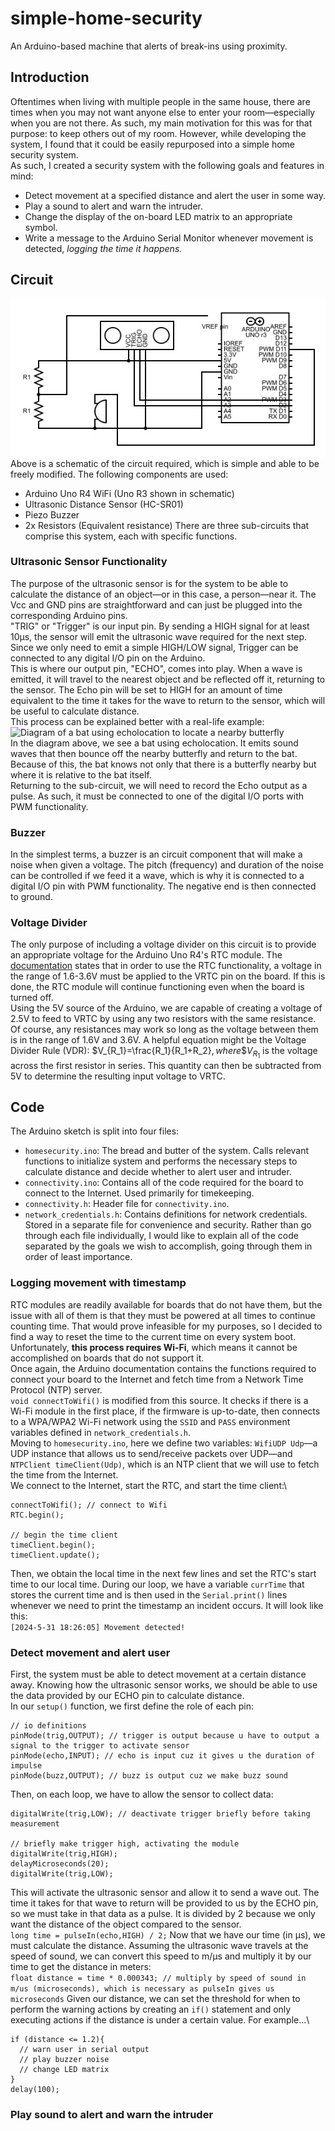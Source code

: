 # simple-home-security
An Arduino-based machine that alerts of break-ins using proximity.

## Introduction
Oftentimes when living with multiple people in the same house, there are times when you may not want anyone else to enter your room—especially when you are not there. As such, my main motivation for this was for that purpose: to keep others out of my room. However, while developing the system, I found that it could be easily repurposed into a simple home security system.\
As such, I created a security system with the following goals and features in mind:
* Detect movement at a specified distance and alert the user in some way.
* Play a sound to alert and warn the intruder.
* Change the display of the on-board LED matrix to an appropriate symbol.
* Write a message to the Arduino Serial Monitor whenever movement is detected, _logging the time it happens._

## Circuit
![Schematic of Home Security Circuit](schematic.jpg)\
Above is a schematic of the circuit required, which is simple and able to be freely modified. The following components are used:
* Arduino Uno R4 WiFi (Uno R3 shown in schematic)
* Ultrasonic Distance Sensor (HC-SR01)
* Piezo Buzzer
* 2x Resistors (Equivalent resistance)
There are three sub-circuits that comprise this system, each with specific functions.
### Ultrasonic Sensor Functionality
The purpose of the ultrasonic sensor is for the system to be able to calculate the distance of an object—or in this case, a person—near it. The Vcc and GND pins are straightforward and can just be plugged into the corresponding Arduino pins.\
"TRIG" or "Trigger" is our input pin. By sending a HIGH signal for at least 10µs, the sensor will emit the ultrasonic wave required for the next step. Since we only need to emit a simple HIGH/LOW signal, Trigger can be connected to any digital I/O pin on the Arduino.\
This is where our output pin, "ECHO", comes into play. When a wave is emitted, it will travel to the nearest object and be reflected off it, returning to the sensor. The Echo pin will be set to HIGH for an amount of time equivalent to the time it takes for the wave to return to the sensor, which will be useful to calculate distance.\
This process can be explained better with a real-life example:\
![Diagram of a bat using echolocation to locate a nearby butterfly](https://static.sciencelearn.org.nz/images/images/000/004/184/full/Bat-v6.jpg?1674173370)\
In the diagram above, we see a bat using echolocation. It emits sound waves that then bounce off the nearby butterfly and return to the bat. Because of this, the bat knows not only that there is a butterfly nearby but where it is relative to the bat itself.\
Returning to the sub-circuit, we will need to record the Echo output as a pulse. As such, it must be connected to one of the digital I/O ports with PWM functionality.
### Buzzer
In the simplest terms, a buzzer is an circuit component that will make a noise when given a voltage. The pitch (frequency) and duration of the noise can be controlled if we feed it a wave, which is why it is connected to a digital I/O pin with PWM functionality. The negative end is then connected to ground.
### Voltage Divider
The only purpose of including a voltage divider on this circuit is to provide an appropriate voltage for the Arduino Uno R4's RTC module. The [documentation](https://docs.arduino.cc/tutorials/uno-r4-wifi/rtc/) states that in order to use the RTC functionality, a voltage in the range of 1.6-3.6V must be applied to the VRTC pin on the board. If this is done, the RTC module will continue functioning even when the board is turned off.\
Using the 5V source of the Arduino, we are capable of creating a voltage of 2.5V to feed to VRTC by using any two resistors with the same resistance. Of course, any resistances may work so long as the voltage between them is in the range of 1.6V and 3.6V. A helpful equation might be the Voltage Divider Rule (VDR): \$V_{R_1}=\frac{R_1}{R_1+R_2}$, where \$V_{R_1}$ is the voltage across the first resistor in series. This quantity can then be subtracted from 5V to determine the resulting input voltage to VRTC.

## Code
The Arduino sketch is split into four files:
* `homesecurity.ino`: The bread and butter of the system. Calls relevant functions to initialize system and performs the necessary steps to calculate distance and decide whether to alert user and intruder.
* `connectivity.ino`: Contains all of the code required for the board to connect to the Internet. Used primarily for timekeeping.
* `connectivity.h`: Header file for `connectivity.ino`.
* `network_credentials.h`: Contains definitions for network credentials. Stored in a separate file for convenience and security.
Rather than go through each file individually, I would like to explain all of the code separated by the goals we wish to accomplish, going through them in order of least importance.
### Logging movement with timestamp
RTC modules are readily available for boards that do not have them, but the issue with all of them is that they must be powered at all times to continue counting time. That would prove infeasible for my purposes, so I decided to find a way to reset the time to the current time on every system boot.\
Unfortunately, **this process requires Wi-Fi**, which means it cannot be accomplished on boards that do not support it.\
Once again, the Arduino documentation contains the functions required to connect your board to the Internet and fetch time from a Network Time Protocol (NTP) server.\
`void connectToWifi()` is modified from this source. It checks if there is a Wi-Fi module in the first place, if the firmware is up-to-date, then connects to a WPA/WPA2 Wi-Fi network using the `SSID` and `PASS` environment variables defined in `network_credentials.h`.\
Moving to `homesecurity.ino`, here we define two variables: `WifiUDP Udp`—a UDP instance that allows us to send/receive packets over UDP—and `NTPClient timeClient(Udp)`, which is an NTP client that we will use to fetch the time from the Internet.\
We connect to the Internet, start the RTC, and start the time client:\
```
connectToWifi(); // connect to Wifi
RTC.begin();

// begin the time client
timeClient.begin();
timeClient.update();
```
Then, we obtain the local time in the next few lines and set the RTC's start time to our local time. During our loop, we have a variable `currTime` that stores the current time and is then used in the `Serial.print()` lines whenever we need to print the timestamp an incident occurs. It will look like this:\
`[2024-5-31 18:26:05] Movement detected!`
### Detect movement and alert user
First, the system must be able to detect movement at a certain distance away. Knowing how the ultrasonic sensor works, we should be able to use the data provided by our ECHO pin to calculate distance.\
In our `setup()` function, we first define the role of each pin:
```
// io definitions
pinMode(trig,OUTPUT); // trigger is output because u have to output a signal to the trigger to activate sensor
pinMode(echo,INPUT); // echo is input cuz it gives u the duration of impulse
pinMode(buzz,OUTPUT); // buzz is output cuz we make buzz sound
```
Then, on each loop, we have to allow the sensor to collect data:
```
digitalWrite(trig,LOW); // deactivate trigger briefly before taking measurement
  
// briefly make trigger high, activating the module
digitalWrite(trig,HIGH);
delayMicroseconds(20);
digitalWrite(trig,LOW);
```
This will activate the ultrasonic sensor and allow it to send a wave out. The time it takes for that wave to return will be provided to us by the ECHO pin, so we must take in that data as a pulse. It is divided by 2 because we only want the distance of the object compared to the sensor.\
`long time = pulseIn(echo,HIGH) / 2;`
Now that we have our time (in µs), we must calculate the distance. Assuming the ultrasonic wave travels at the speed of sound, we can convert this speed to m/µs and multiply it by our time to get the distance in meters:\
`float distance = time * 0.000343; // multiply by speed of sound in m/us (microseconds), which is necessary as pulseIn gives us microseconds`
Given our distance, we can set the threshold for when to perform the warning actions by creating an `if()` statement and only executing actions if the distance is under a certain value. For example...\
```
if (distance <= 1.2){
  // warn user in serial output
  // play buzzer noise
  // change LED matrix
}
delay(100);
```
### Play sound to alert and warn the intruder
